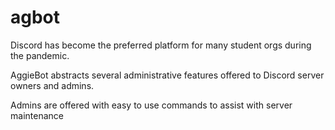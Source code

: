 # agbot
Discord has become the preferred platform for many student orgs during the pandemic.

AggieBot abstracts several administrative features offered to Discord server owners and admins.

Admins are offered with easy to use commands to assist with server maintenance

